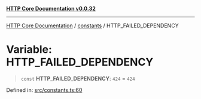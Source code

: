 [**HTTP Core Documentation v0.0.32**](../../README.md)

***

[HTTP Core Documentation](../../modules.md) / [constants](../README.md) / HTTP\_FAILED\_DEPENDENCY

# Variable: HTTP\_FAILED\_DEPENDENCY

> `const` **HTTP\_FAILED\_DEPENDENCY**: `424` = `424`

Defined in: [src/constants.ts:60](https://github.com/stonemjs/http-core/blob/680e946aeb5100b42b4836417719aba730586478/src/constants.ts#L60)
